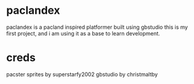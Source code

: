 # paclandex
 paclandex is a pacland inspired platformer built using gbstudio
 this is my first project, and i am using it as a base to learn development. 

# creds
pacster sprites by superstarfy2002
gbstudio by christmaltby
